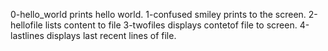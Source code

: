 0-hello_world prints hello world.
1-confused smiley  prints to the screen.
2-hellofile lists content to file
3-twofiles displays contetof file to screen.
4-lastlines displays last recent lines  of file.
